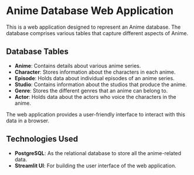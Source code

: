 # Anime Database Web Application

This is a web application designed to represent an Anime database. The database comprises various tables that capture different aspects of Anime.

## Database Tables

- **Anime**: Contains details about various anime series.
- **Character**: Stores information about the characters in each anime.
- **Episode**: Holds data about individual episodes of an anime series.
- **Studio**: Contains information about the studios that produce the anime.
- **Genre**: Stores the different genres that an anime can belong to.
- **Actor**: Holds data about the actors who voice the characters in the anime.

The web application provides a user-friendly interface to interact with this data in a browser.

## Technologies Used

- **PostgreSQL**: As the relational database to store all the anime-related data.
- **Streamlit UI**: For building the user interface of the web application.
